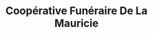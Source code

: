 ---
title: "Coopérative Funéraire De La Mauricie"
url: /shawinigan/cooperative-funeraire-de-la-mauricie/
shop: Bestattungen
---